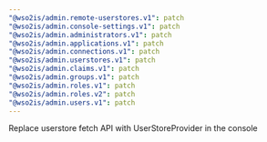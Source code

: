 ```yaml
---
"@wso2is/admin.remote-userstores.v1": patch
"@wso2is/admin.console-settings.v1": patch
"@wso2is/admin.administrators.v1": patch
"@wso2is/admin.applications.v1": patch
"@wso2is/admin.connections.v1": patch
"@wso2is/admin.userstores.v1": patch
"@wso2is/admin.claims.v1": patch
"@wso2is/admin.groups.v1": patch
"@wso2is/admin.roles.v1": patch
"@wso2is/admin.roles.v2": patch
"@wso2is/admin.users.v1": patch
---
```


Replace userstore fetch API with UserStoreProvider in the console

